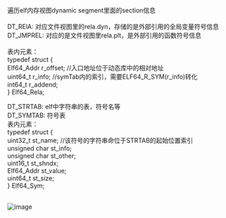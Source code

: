 遍历elf内存视图dynamic segment里面的section信息<br>
<br>
DT_RElA:    对应文件视图里的rela.dyn，存储的是外部引用的全局变量符号信息<br>
DT_JMPREL:  对应的是文件视图里rela.plt，是外部引用的函数符号信息<br>
<br>
表内元素：<br>
typedef struct {<br>
               Elf64_Addr r_offset;      //入口地址位于动态库中的相对地址<br>
               uint64_t   r_info;        //symTab内的索引，需要ELF64_R_SYM(r_info)转化<br>
               int64_t    r_addend;<br>
           } Elf64_Rela;<br>
           
DT_STRTAB:  elf中字符串的表，符号名等<br>
DT_SYMTAB:  符号表<br>
表内元素：<br>
typedef struct {<br>
               uint32_t      st_name;   //该符号的字符串命位于STRTAB的起始位置索引<br>
               unsigned char st_info;<br>
               unsigned char st_other;<br>
               uint16_t      st_shndx;<br>
               Elf64_Addr    st_value;<br>
               uint64_t      st_size;<br>
           } Elf64_Sym;<br>
<br>

![image](https://user-images.githubusercontent.com/109275975/178944160-8f4a12b2-f47e-4de4-b9a9-08721af333a8.png)
